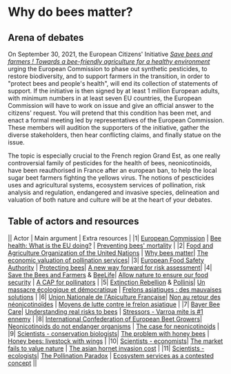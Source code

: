 # Why do bees matter?

## Arena of debates

On September 30, 2021, the European Citizens' Initiative [*Save bees and farmers ! Towards a bee-friendly agriculture for a healthy environment*](https://europa.eu/citizens-initiative/initiatives/details/2019/000016_en) urging the European Commission to phase out synthetic pesticides, to restore biodiversity, and to support farmers in the transition, in order to "protect bees and people's health", will end its collection of statements of support. 
If the initiative is then signed by at least 1 million European adults, with minimum numbers in at least seven EU countries, the European Commission will have to work on issue and give an official answer to the citizens' request. You will pretend that this condition has been met, and enact a formal meeting led by representatives of the European Commission. These members will audition the supporters of the initiative, gather the diverse stakeholders, then hear conflicting claims, and finally statue on the issue.

The topic is especially crucial to the French region Grand Est, as one really controversial family of pesticides for the health of bees, neonicotinoids, have been reauthorised in France after an european ban, to help the local sugar beet farmers fighting the yellows virus. The notions of pescticides uses and agricultural systems, ecosystem services of pollination, risk analysis and regulation, endangered and invasive species, delineation and valuation of both nature and culture will be at the heart of your debates.

## Table of actors and resources

|| Actor | Main argument | Extra resources |
|1| [European Commission](https://europa.eu/citizens-initiative/home_en) | [Bee health: What is the EU doing?](https://ec.europa.eu/commission/presscorner/detail/en/MEMO_14_260) | [Preventing bees' mortality](https://ec.europa.eu/food/animals/live-animals-trade-imports/honey-bees_en) |
|2| [Food and Agriculture Organization of the United Nations](http://www.fao.org/news/story/en/item/1401317/icode/) | [Why bees matter](http://www.fao.org/3/i9527en/i9527en.pdf)| [The economic valuation of pollination services](http://www.fao.org/3/at523e/at523e.pdf)|
|3| [European Food Safety Authority](https://www.efsa.europa.eu/en/aboutefsa) | [Protecting bees](https://www.efsa.europa.eu/en/topics/topic/bee-health)| [A new way forward for risk assessment](https://www.efsa.europa.eu/en/news/protecting-bees-new-way-forward-risk-assessment)|
|4| [Save the Bees and Farmers](https://www.savebeesandfarmers.eu/eng) & [BeeLife](https://www.bee-life.eu/about)| [Allow nature to ensure our food security](https://579f1725-49c5-4636-ac98-72d7d360ac5b.filesusr.com/ugd/8e8ea4_d19d71b1d1374afc9d7797204a70ef83.pdf) | [A CAP for pollinators](https://579f1725-49c5-4636-ac98-72d7d360ac5b.filesusr.com/ugd/8e8ea4_a151cf2121f14e508cd7b0fc8610726d.pdf) |
|5| [Extinction Rebellion](https://extinctionrebellion.fr/revendications/) & [Pollinis](https://www.pollinis.org/nous-connaitre/)| [Un massacre écologique et démocratique](https://extinctionrebellion.fr/blog/2021/02/20/neonics-le-bad-bzzz-un-massacre-ecologique-et-democratique.html) | [Frelons asiatiques : des mauvaises solutions](https://www.pollinis.org/publications/la-lutte-contre-le-frelon-asiatique-des-solutions-qui-nen-sont-pas/) |
|6| [Union Nationale de l'Apiculture Française](https://www.unaf-apiculture.info/qui-sommes-nous/presentation-du-syndicat.html)| [Non au retour des néonicotinoïdes](https://www.foodwatch.org/fileadmin/-FR/Documents/Oui_non_neonictoinoides_version_finale_151020.pdf) | [Moyens de lutte contre le frelon asiatique](https://www.unaf-apiculture.info/nos-actions/frelon-asiatique.html) |
|7| [Bayer Bee Care](https://beehealth.bayer.us/home)| [Understanding real risks to bees](https://beehealth.bayer.us/who-can-help/growers/understanding-the-real-risk-to-bees) | [Stressors - Varroa mite is #1 ennemy](https://beehealth.bayer.us/learn-about-pollinator-health/stressors) |
|8| [International Confederation of European Beet Growers](https://www.cibe-europe.eu/mission)| [Neonicotinoids do not endanger organisms](https://www.cibe-europe.eu/img/user/CIBE%20Fact%20Sheet%20on%20Neonics%20December%202017%20final%2015%20dec.pdf) | [The case for neonicotinoids](https://www.cibe-europe.eu/img/user/058-18%20CIBE%20The%20case%20for%20neonicotinoids%20in%20pelleted%20sugar%20beet%20seeds%20April%202018.pdf) |
|9| [Scientists - conservation biologists](https://vcresearch.berkeley.edu/news/native-bees-often-better-pollinators-honey-bee)| [The problem with honey bees](https://www.scientificamerican.com/article/the-problem-with-honey-bees/) | [Honey bees: livestock with wings](https://txmn.org/gulfcoast/files/2018/02/Science-Vol.-359-pp.-392-393.pdf) |
|10| [Scientists - economists](https://www.millenniumassessment.org/en/About.html)| [The market fails to value nature](https://www.abc.net.au/radionational/programs/ockhamsrazor/kill-the-bees:-why-does-the-market-fail-to-value-nature/6511988) | [The asian hornet invasion cost](https://www.sciencedaily.com/releases/2020/04/200406103850.htm) |
|11| [Scientists - ecologists](https://www.iucn.org/commissions/commission-ecosystem-management/our-work/cems-thematic-groups/services)| [The Pollination Paradox](https://www.researchgate.net/publication/233654024_Recognising_the_Complexities_of_Ecosystem_Management_and_the_Ecosystem_Service_Concept) | [Ecosystem services as a contested concept](https://www.researchgate.net/publication/259934996_Ecosystem_Services_as_a_Contested_Concept_A_Synthesis_of_Critique_and_Counter-Arguments) ||
